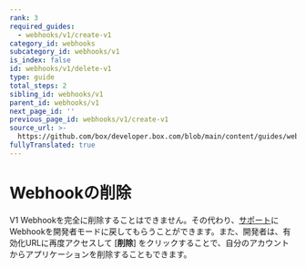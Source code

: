 ```yaml
---
rank: 3
required_guides:
  - webhooks/v1/create-v1
category_id: webhooks
subcategory_id: webhooks/v1
is_index: false
id: webhooks/v1/delete-v1
type: guide
total_steps: 2
sibling_id: webhooks/v1
parent_id: webhooks/v1
next_page_id: ''
previous_page_id: webhooks/v1/create-v1
source_url: >-
  https://github.com/box/developer.box.com/blob/main/content/guides/webhooks/v1/delete-v1.md
fullyTranslated: true
---
```

# Webhookの削除

V1 Webhookを完全に削除することはできません。その代わり、[サポート][support]にWebhookを開発者モードに戻してもらうことができます。また、開発者は、有効化URLに再度アクセスして \[**削除**] をクリックすることで、自分のアカウントからアプリケーションを削除することもできます。

<!-- i18n-enable localize-links -->

[support]: https://support.box.com/hc/ja/requests/new

<!-- i18n-disable localize-links -->
